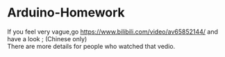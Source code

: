 # Arduino-Homework
If you feel very vague,go https://www.bilibili.com/video/av65852144/ and have a look ; (Chinese only)   
There are more details for people who watched that vedio. 
